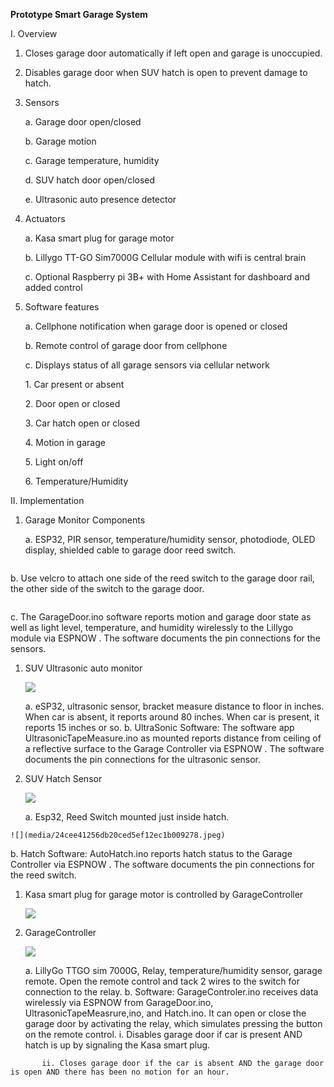 **Prototype Smart Garage System**

I. Overview

1.  Closes garage door automatically if left open and garage is unoccupied.
2.  Disables garage door when SUV hatch is open to prevent damage to hatch.
3.  Sensors

    a. Garage door open/closed

    b. Garage motion

    c. Garage temperature, humidity

    d. SUV hatch door open/closed

    e. Ultrasonic auto presence detector

4.  Actuators

    a. Kasa smart plug for garage motor

    b. Lillygo TT-GO Sim7000G Cellular module with wifi is central brain

    c. Optional Raspberry pi 3B+ with Home Assistant for dashboard and added control

5.  Software features

    a. Cellphone notification when garage door is opened or closed

    b. Remote control of garage door from cellphone

    c. Displays status of all garage sensors via cellular network

    1\. Car present or absent

    2\. Door open or closed

    3\. Car hatch open or closed

    4\. Motion in garage

    5\. Light on/off

    6\. Temperature/Humidity

II. Implementation

1.  Garage Monitor Components

    a. ESP32, PIR sensor, temperature/humidity sensor, photodiode, OLED display, shielded cable to garage door reed switch.

```

```

b. Use velcro to attach one side of the reed switch to the garage door rail, the other side of the switch to the garage door.

```

```

c. The GarageDoor.ino software reports motion and garage door state as well as light level, temperature, and humidity wirelessly to the Lillygo module via ESPNOW . The software documents the pin connections for the sensors.

1.  SUV Ultrasonic auto monitor

    ![](media/155fedb500b74103b4504253aa0dc17b.jpeg)

    a. eSP32, ultrasonic sensor, bracket measure distance to floor in inches. When car is absent, it reports around 80 inches. When car is present, it reports 15 inches or so. b. UltraSonic Software: The software app UltrasonicTapeMeasure.ino as mounted reports distance from ceiling of a reflective surface to the Garage Controller via ESPNOW . The software documents the pin connections for the ultrasonic sensor.

2.  SUV Hatch Sensor

    ![](media/e0e813020a1122cb4e3432c0207e45a9.jpeg)

    a. Esp32, Reed Switch mounted just inside hatch.

```
![](media/24cee41256db20ced5ef12ec1b009278.jpeg)
```

b. Hatch Software: AutoHatch.ino reports hatch status to the Garage Controller via ESPNOW . The software documents the pin connections for the reed switch.

1.  Kasa smart plug for garage motor is controlled by GarageController

    ![](media/75db965b27232d53a1344054d6c27997.jpeg)

2.  GarageController

    ![](media/fb1f43d364c5d00a4e6e22351b78055e.jpeg)

    a. LillyGo TTGO sim 7000G, Relay, temperature/humidity sensor, garage remote. Open the remote control and tack 2 wires to the switch for connection to the relay. b. Software: GarageControler.ino receives data wirelessly via ESPNOW from GarageDoor.ino, UltrasonicTapeMeasrure,ino, and Hatch.ino. It can open or close the garage door by activating the relay, which simulates pressing the button on the remote control. i. Disables garage door if car is present AND hatch is up by signaling the Kasa smart plug.

```
       ii. Closes garage door if the car is absent AND the garage door is open AND there has been no motion for an hour.
```

